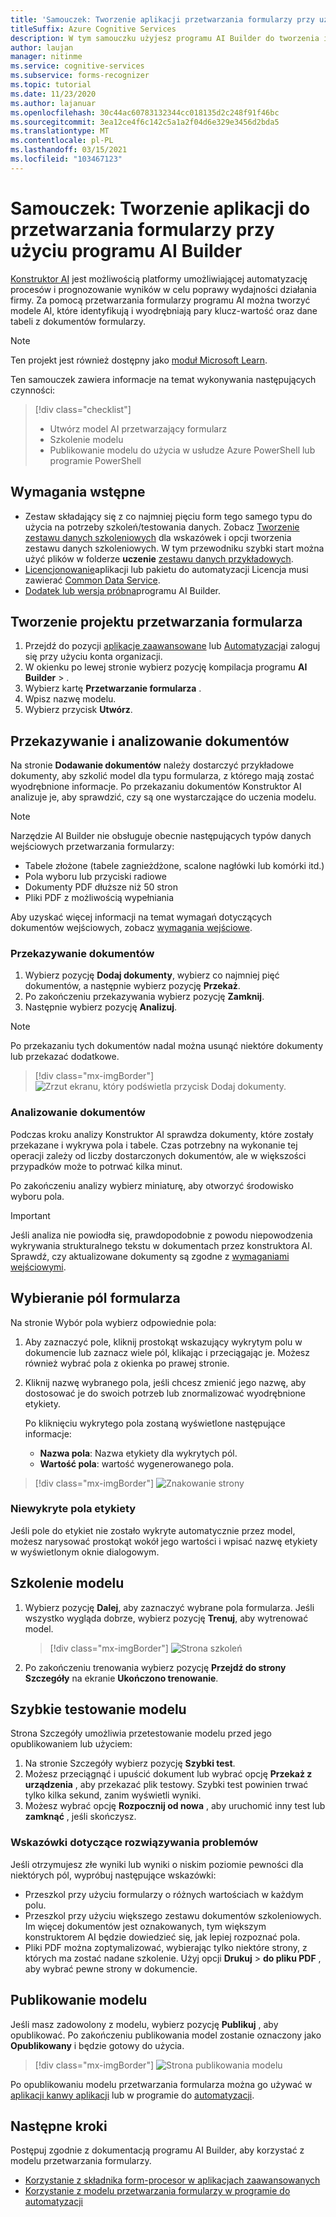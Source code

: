 ```yaml
---
title: 'Samouczek: Tworzenie aplikacji przetwarzania formularzy przy użyciu konstruktora AI — aparat rozpoznawania formularzy'
titleSuffix: Azure Cognitive Services
description: W tym samouczku użyjesz programu AI Builder do tworzenia i uczenia aplikacji do przetwarzania formularzy.
author: laujan
manager: nitinme
ms.service: cognitive-services
ms.subservice: forms-recognizer
ms.topic: tutorial
ms.date: 11/23/2020
ms.author: lajanuar
ms.openlocfilehash: 30c44ac60783132344cc018135d2c248f91f46bc
ms.sourcegitcommit: 3ea12ce4f6c142c5a1a2f04d6e329e3456d2bda5
ms.translationtype: MT
ms.contentlocale: pl-PL
ms.lasthandoff: 03/15/2021
ms.locfileid: "103467123"
---
```

# <a name="tutorial-create-a-form-processing-app-with-ai-builder"></a>Samouczek: Tworzenie aplikacji do przetwarzania formularzy przy użyciu programu AI Builder

[Konstruktor AI](/ai-builder/overview) jest możliwością platformy umożliwiającej automatyzację procesów i prognozowanie wyników w celu poprawy wydajności działania firmy. Za pomocą przetwarzania formularzy programu AI można tworzyć modele AI, które identyfikują i wyodrębniają pary klucz-wartość oraz dane tabeli z dokumentów formularzy.

> [!NOTE]
> Ten projekt jest również dostępny jako [moduł Microsoft Learn](/learn/modules/get-started-with-form-processing/).

Ten samouczek zawiera informacje na temat wykonywania następujących czynności:

> [!div class="checklist"]
> * Utwórz model AI przetwarzający formularz
> * Szkolenie modelu
> * Publikowanie modelu do użycia w usłudze Azure PowerShell lub programie PowerShell

## <a name="prerequisites"></a>Wymagania wstępne

* Zestaw składający się z co najmniej pięciu form tego samego typu do użycia na potrzeby szkoleń/testowania danych. Zobacz [Tworzenie zestawu danych szkoleniowych](./build-training-data-set.md) dla wskazówek i opcji tworzenia zestawu danych szkoleniowych. W tym przewodniku szybki start można użyć plików w folderze **uczenie** [zestawu danych przykładowych](https://go.microsoft.com/fwlink/?linkid=2128080).
* [Licencjonowanie](https://go.microsoft.com/fwlink/?linkid=2085130)aplikacji lub pakietu do automatyzacji Licencja musi zawierać [Common Data Service](https://powerplatform.microsoft.com/common-data-service/).
* [Dodatek lub wersja próbna](https://go.microsoft.com/fwlink/?LinkId=2113956&clcid=0x409)programu AI Builder.


## <a name="create-a-form-processing-project"></a>Tworzenie projektu przetwarzania formularza

1. Przejdź do pozycji [aplikacje zaawansowane](https://make.powerapps.com/) lub [Automatyzacja](https://flow.microsoft.com/signin)i zaloguj się przy użyciu konta organizacji.
1. W okienku po lewej stronie wybierz pozycję kompilacja programu **AI Builder**  >  .
1. Wybierz kartę **Przetwarzanie formularza** .
1. Wpisz nazwę modelu.
1. Wybierz przycisk **Utwórz**.

## <a name="upload-and-analyze-documents"></a>Przekazywanie i analizowanie dokumentów

Na stronie **Dodawanie dokumentów** należy dostarczyć przykładowe dokumenty, aby szkolić model dla typu formularza, z którego mają zostać wyodrębnione informacje. Po przekazaniu dokumentów Konstruktor AI analizuje je, aby sprawdzić, czy są one wystarczające do uczenia modelu.

> [!NOTE]
> Narzędzie AI Builder nie obsługuje obecnie następujących typów danych wejściowych przetwarzania formularzy:
>
> - Tabele złożone (tabele zagnieżdżone, scalone nagłówki lub komórki itd.)
> - Pola wyboru lub przyciski radiowe
> - Dokumenty PDF dłuższe niż 50 stron
> - Pliki PDF z możliwością wypełniania
>
> Aby uzyskać więcej informacji na temat wymagań dotyczących dokumentów wejściowych, zobacz [wymagania wejściowe](./overview.md#input-requirements).

### <a name="upload-your-documents"></a>Przekazywanie dokumentów

1. Wybierz pozycję **Dodaj dokumenty**, wybierz co najmniej pięć dokumentów, a następnie wybierz pozycję **Przekaż**.
1. Po zakończeniu przekazywania wybierz pozycję **Zamknij**.
1. Następnie wybierz pozycję **Analizuj**.

> [!NOTE] 
> Po przekazaniu tych dokumentów nadal można usunąć niektóre dokumenty lub przekazać dodatkowe.

> [!div class="mx-imgBorder"]
> ![Zrzut ekranu, który podświetla przycisk Dodaj dokumenty.](./media/tutorial-ai-builder/add-documents-page.png)

### <a name="analyze-your-documents"></a>Analizowanie dokumentów

Podczas kroku analizy Konstruktor AI sprawdza dokumenty, które zostały przekazane i wykrywa pola i tabele. Czas potrzebny na wykonanie tej operacji zależy od liczby dostarczonych dokumentów, ale w większości przypadków może to potrwać kilka minut.

Po zakończeniu analizy wybierz miniaturę, aby otworzyć środowisko wyboru pola.

> [!IMPORTANT]
> Jeśli analiza nie powiodła się, prawdopodobnie z powodu niepowodzenia wykrywania strukturalnego tekstu w dokumentach przez konstruktora AI. Sprawdź, czy aktualizowane dokumenty są zgodne z [wymaganiami wejściowymi](./overview.md#input-requirements).

## <a name="select-your-form-fields"></a>Wybieranie pól formularza

Na stronie Wybór pola wybierz odpowiednie pola:

1. Aby zaznaczyć pole, kliknij prostokąt wskazujący wykrytym polu w dokumencie lub zaznacz wiele pól, klikając i przeciągając je. Możesz również wybrać pola z okienka po prawej stronie.
1. Kliknij nazwę wybranego pola, jeśli chcesz zmienić jego nazwę, aby dostosować je do swoich potrzeb lub znormalizować wyodrębnione etykiety.

    Po kliknięciu wykrytego pola zostaną wyświetlone następujące informacje:

    - **Nazwa pola**: Nazwa etykiety dla wykrytych pól.
    - **Wartość pola**: wartość wygenerowanego pola.

> [!div class="mx-imgBorder"]
> ![Znakowanie strony](./media/tutorial-ai-builder/select-fields-page.png)

### <a name="label-undetected-fields"></a>Niewykryte pola etykiety

Jeśli pole do etykiet nie zostało wykryte automatycznie przez model, możesz narysować prostokąt wokół jego wartości i wpisać nazwę etykiety w wyświetlonym oknie dialogowym.

## <a name="train-your-model"></a>Szkolenie modelu

1. Wybierz pozycję **Dalej**, aby zaznaczyć wybrane pola formularza. Jeśli wszystko wygląda dobrze, wybierz pozycję **Trenuj**, aby wytrenować model.

    > [!div class="mx-imgBorder"]
    > ![Strona szkoleń](./media/tutorial-ai-builder/summary-train-page.png)
1. Po zakończeniu trenowania wybierz pozycję **Przejdź do strony Szczegóły** na ekranie **Ukończono trenowanie**.
## <a name="quick-test-your-model"></a>Szybkie testowanie modelu

Strona Szczegóły umożliwia przetestowanie modelu przed jego opublikowaniem lub użyciem:

1. Na stronie Szczegóły wybierz pozycję **Szybki test**.
2. Możesz przeciągnąć i upuścić dokument lub wybrać opcję **Przekaż z urządzenia** , aby przekazać plik testowy. Szybki test powinien trwać tylko kilka sekund, zanim wyświetli wyniki.
3. Możesz wybrać opcję **Rozpocznij od nowa** , aby uruchomić inny test lub **zamknąć** , jeśli skończysz.

### <a name="troubleshooting-tips"></a>Wskazówki dotyczące rozwiązywania problemów

Jeśli otrzymujesz złe wyniki lub wyniki o niskim poziomie pewności dla niektórych pól, wypróbuj następujące wskazówki:

- Przeszkol przy użyciu formularzy o różnych wartościach w każdym polu.
- Przeszkol przy użyciu większego zestawu dokumentów szkoleniowych. Im więcej dokumentów jest oznakowanych, tym większym konstruktorem AI będzie dowiedzieć się, jak lepiej rozpoznać pola.
- Pliki PDF można zoptymalizować, wybierając tylko niektóre strony, z których ma zostać nadane szkolenie. Użyj opcji **Drukuj**  >  **do pliku PDF** , aby wybrać pewne strony w dokumencie.

## <a name="publish-your-model"></a>Publikowanie modelu

Jeśli masz zadowolony z modelu, wybierz pozycję **Publikuj**  , aby opublikować. Po zakończeniu publikowania model zostanie oznaczony jako **Opublikowany** i będzie gotowy do użycia.

> [!div class="mx-imgBorder"]
> ![Strona publikowania modelu](./media/tutorial-ai-builder/model-page.png)

Po opublikowaniu modelu przetwarzania formularza można go używać w [aplikacji kanwy aplikacji](/ai-builder/form-processor-component-in-powerapps) lub w programie do [automatyzacji](/ai-builder/form-processing-model-in-flow).

## <a name="next-steps"></a>Następne kroki

Postępuj zgodnie z dokumentacją programu AI Builder, aby korzystać z modelu przetwarzania formularzy.

* [Korzystanie z składnika form-procesor w aplikacjach zaawansowanych](/ai-builder/form-processor-component-in-powerapps)
* [Korzystanie z modelu przetwarzania formularzy w programie do automatyzacji](/ai-builder/form-processing-model-in-flow)